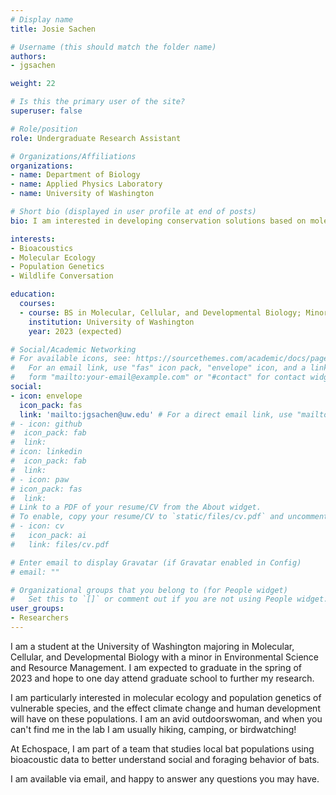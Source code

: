 ```yaml
---
# Display name
title: Josie Sachen

# Username (this should match the folder name)
authors:
- jgsachen

weight: 22

# Is this the primary user of the site?
superuser: false

# Role/position
role: Undergraduate Research Assistant

# Organizations/Affiliations
organizations:
- name: Department of Biology
- name: Applied Physics Laboratory
- name: University of Washington

# Short bio (displayed in user profile at end of posts)
bio: I am interested in developing conservation solutions based on molecular ecology and genetics.

interests:
- Bioacoustics
- Molecular Ecology 
- Population Genetics
- Wildlife Conversation

education:
  courses:
  - course: BS in Molecular, Cellular, and Developmental Biology; Minor in Environmental Science and Resource Management (in progress)
    institution: University of Washington
    year: 2023 (expected)

# Social/Academic Networking
# For available icons, see: https://sourcethemes.com/academic/docs/page-builder/#icons
#   For an email link, use "fas" icon pack, "envelope" icon, and a link in the
#   form "mailto:your-email@example.com" or "#contact" for contact widget.
social:
- icon: envelope
  icon_pack: fas
  link: 'mailto:jgsachen@uw.edu' # For a direct email link, use "mailto:test@example.org".
# - icon: github
#  icon_pack: fab
#  link: 
# icon: linkedin
#  icon_pack: fab
#  link: 
# - icon: paw
# icon_pack: fas
#  link: 
# Link to a PDF of your resume/CV from the About widget.
# To enable, copy your resume/CV to `static/files/cv.pdf` and uncomment the lines below.
# - icon: cv
#   icon_pack: ai
#   link: files/cv.pdf

# Enter email to display Gravatar (if Gravatar enabled in Config)
# email: ""

# Organizational groups that you belong to (for People widget)
#   Set this to `[]` or comment out if you are not using People widget.
user_groups:
- Researchers
---
```


I am a student at the University of Washington majoring in Molecular, Cellular, and Developmental Biology with a minor in Environmental Science and Resource Management. I am expected to graduate in the spring of 2023 and hope to one day attend graduate school to further my research. 

I am particularly interested in molecular ecology and population genetics of vulnerable species, and the effect climate change and human development will have on these populations. I am an avid outdoorswoman, and when you can't find me in the lab I am usually hiking, camping, or birdwatching!

At Echospace, I am part of a team that studies local bat populations using bioacoustic data to better understand social and foraging behavior of bats.  

I am available via email, and happy to answer any questions you may have. 




